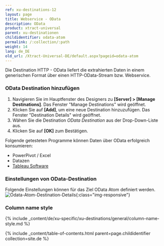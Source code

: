```yaml
---
ref: xu-destinations-12
layout: page
title: Webservice - OData
description: OData
product: xtract-universal
parent: xu-destinationen
childidentifier: odata-atom
permalink: /:collection/:path
weight: 14
lang: de_DE
old_url: /Xtract-Universal-DE/default.aspx?pageid=odata-atom
---
```


Die Destination HTTP - OData  liefert die extrahierten Daten in einem generischen Format über einen HTTP-OData-Stream bzw. Webservice. 
### OData Destination hinzufügen
1. Navigieren Sie im Hauptfenster des Designers zu **[Server] > [Manage Destinations]**. Das Fenster "Manage Destinations" wird geöffnet.
2. Klicken Sie auf **[Add]**, um eine neue Destination hinzuzufügen. Das Fenster "Destination Details" wird geöffnet.
3. Wähen Sie die Destination *OData Destination* aus der Drop-Down-Liste aus.
4. Klicken Sie auf **[OK]** zum Bestätigen. 

Folgende getesteten Programme können Daten über OData erfolgreich konsumieren: <br>
- PowerPivot / Excel
- Datazen
- [Tableau Software](./tableau) 

### Einstellungen von OData-Destination
Folgende Einstellungen können für das Ziel OData Atom definiert werden.
![Odata-Atom-Destination-Details](/img/content/Odata-Atom-Destination-Details.png){:class="img-responsive"}
### Column name style
{% include _content/de/xu-specific/xu-destinations/general/column-name-style.md %}

{% include _content/table-of-contents.html parent=page.childidentifier collection=site.de %}
